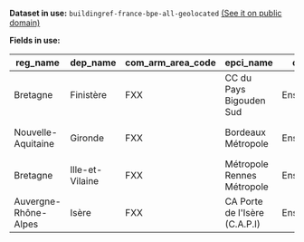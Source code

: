 **Dataset in use:** `buildingref-france-bpe-all-geolocated` [(See it on public domain)](https://public.opendatasoft.com/explore/dataset/buildingref-france-bpe-all-geolocated/table/)

**Fields in use:**

|reg_name|dep_name|com_arm_area_code|epci_name|category|equipment_name|
|---|---|---|---|---|---|
|Bretagne|Finistère|FXX|CC du Pays Bigouden Sud|Enseignement|Lycée d'enseignement professionnel|
|Nouvelle-Aquitaine|Gironde|FXX|Bordeaux Métropole|Enseignement|Lycée d'enseignement professionnel|
|Bretagne|Ille-et-Vilaine|FXX|Métropole Rennes Métropole|Enseignement|Lycée d'enseignement professionnel|
|Auvergne-Rhône-Alpes|Isère|FXX|CA Porte de l'Isère (C.A.P.I)|Enseignement|Lycée d'enseignement professionnel|


